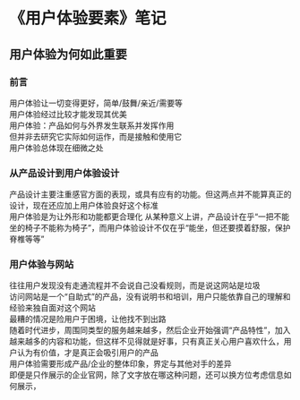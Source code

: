 # 《用户体验要素》笔记
## 用户体验为何如此重要

### 前言
用户体验让一切变得更好，简单/鼓舞/亲近/需要等  
用户体验经过比较才能发现其优美  
用户体验：产品如何与外界发生联系并发挥作用  
但并非去研究它实际如何运作，而是接触和使用它  
用户体验总体现在细微之处  

### 从产品设计到用户体验设计
产品设计主要注重感官方面的表现，或具有应有的功能。但这两点并不能算真正的设计，现在还应加上用户体验良好这个标准  
用户体验是为让外形和功能都更合理化
从某种意义上讲，产品设计在乎“一把不能坐的椅子不能称为椅子”，而用户体验设计不仅在乎“能坐，但还要摸着舒服，保护脊椎等等”  

### 用户体验与网站
往往用户发现没有走通流程并不会说自己没看规则，而是说这网站是垃圾  
访问网站是一个“自助式”的产品，没有说明书和培训，用户只能依靠自己的理解和经验来独自面对这个网站  
最糟的情况是险用户于困境，让他找不到出路  
随着时代进步，周围同类型的服务越来越多，然后企业开始强调“产品特性”，加入越来越多的内容和功能，但这样不见得就是好事，只有真正关心用户喜欢什么，用户认为有价值，才是真正会吸引用户的产品  
用户体验需要形成产品/企业的整体印象，界定与其他对手的差异  
即便是只作展示的企业官网，除了文字放在哪这种问题，还可以换方位考虑信息如何展示，
